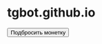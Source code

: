 # tgbot.github.io
<!DOCTYPE html>
<html lang="ru">
<head>
    <meta charset="UTF-8">
    <meta name="viewport" content="width=device-width, initial-scale=1.0">
    <title>Орел или Решка</title>
    <link rel="stylesheet" href="style.css">
</head>
<body>
    <div class="app">
        <div id="result"></div> 
        <div class="coin" id="coin" style="background-image: url('1.png');"></div>
        <button id="flipButton">Подбросить монетку</button>
    </div>
    <script src="script.js"></script>
</body>
</html>
